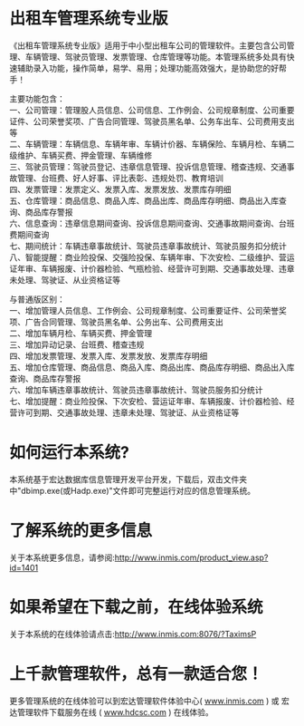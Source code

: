 # 出租车管理系统专业版

《出租车管理系统专业版》适用于中小型出租车公司的管理软件。主要包含公司管理、车辆管理、驾驶员管理、发票管理、仓库管理等功能。本管理系统多处具有快速辅助录入功能，操作简单，易学、易用；处理功能高效强大，是协助您的好帮手！

主要功能包含：  
一、公司管理：管理股人员信息、公司信息、工作例会、公司规章制度、公司重要证件、公司荣誉奖项、广告合同管理、驾驶员黑名单、公务车出车、公司费用支出等  
二、车辆管理：车辆信息、车辆年审、车辆计价器、车辆保险、车辆月检、车辆二级维护、车辆买费、押金管理、车辆维修  
三、驾驶员管理：驾驶员登记、违章信息管理、投诉信息管理、稽查违规、交通事故管理、台班费、好人好事、评比表彰、违规处罚、教育培训  
四、发票管理：发票定义、发票入库、发票发放、发票库存明细  
五、仓库管理：商品信息、商品入库、商品出库、商品库存明细、商品出入库查询、商品库存警报  
六、信息查询：违章信息期间查询、投诉信息期间查询、交通事故期间查询、台班费期间查询  
七、期间统计：车辆违章事故统计、驾驶员违章事故统计、驾驶员服务扣分统计  
八、智能提醒：商业险投保、交强险投保、车辆年审、下次安检、二级维护、营运证年审、车辆报废、计价器检验、气瓶检验、经营许可到期、交通事故处理、违章未处理、驾驶证、从业资格证等  

与普通版区别：  
一、增加管理人员信息、工作例会、公司规章制度、公司重要证件、公司荣誉奖项、广告合同管理、驾驶员黑名单、公务出车、公司费用支出  
二、增加车辆月检、车辆买费、押金管理  
三、增加异动记录、台班费、稽查违规  
四、增加发票管理、发票入库、发票发放、发票库存明细  
五、增加仓库管理、商品信息、商品入库、商品出库、商品库存明细、商品出入库查询、商品库存警报  
六、增加车辆违章事故统计、驾驶员违章事故统计、驾驶员服务扣分统计  
七、增加提醒：商业险投保、下次安检、营运证年审、车辆报废、计价器检验、经营许可到期、交通事故处理、违章未处理、驾驶证、从业资格证等  

# 如何运行本系统?

本系统基于宏达数据库信息管理开发平台开发，下载后，双击文件夹中"dbimp.exe(或Hadp.exe)"文件即可完整运行对应的信息管理系统。

# 了解系统的更多信息

关于本系统更多信息，请参阅:http://www.inmis.com/product_view.asp?id=1401

# 如果希望在下载之前，在线体验系统

关于本系统的在线体验请点击:http://www.inmis.com:8076/?TaximsP

# 上千款管理软件，总有一款适合您！

更多管理系统的在线体验可以到宏达管理软件体验中心( www.inmis.com ) 或 宏达管理软件下载服务在线 ( www.hdcsc.com ) 在线体验。



